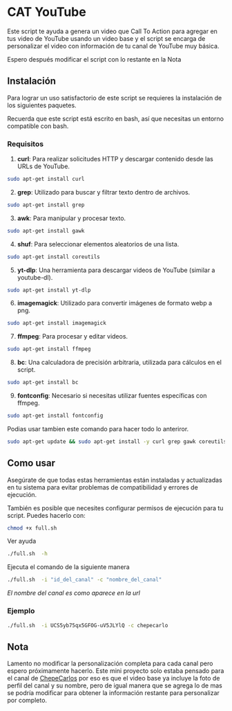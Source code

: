 # CAT YouTube

Este script te ayuda a genera un video que Call To Action para agregar en tus video de YouTube usando un video base y el script se encarga de personalizar el video con información de tu canal de YouTube muy básica.

Espero después modificar el script con lo restante en la Nota



## Instalación

Para lograr un uso satisfactorio de este script se requieres la instalación de los siguientes paquetes.

Recuerda que este script está escrito en bash, así que necesitas un entorno compatible con bash.


### Requisitos
1. **curl**: Para realizar solicitudes HTTP y descargar contenido desde las URLs de YouTube.

```sh
sudo apt-get install curl
```

2. **grep**: Utilizado para buscar y filtrar texto dentro de archivos.

```sh
sudo apt-get install grep
```

3. **awk**: Para manipular y procesar texto.
```sh
sudo apt-get install gawk
```
4.  **shuf**: Para seleccionar elementos aleatorios de una lista.
```sh
sudo apt-get install coreutils
```

5. **yt-dlp**: Una herramienta para descargar videos de YouTube (similar a youtube-dl).
```sh
sudo apt-get install yt-dlp
```
6. **imagemagick**: Utilizado para convertir imágenes de formato webp a png.
```sh
sudo apt-get install imagemagick
```
7. **ffmpeg**: Para procesar y editar videos.
```sh
sudo apt-get install ffmpeg
```
8. **bc**: Una calculadora de precisión arbitraria, utilizada para cálculos en el script.
```sh
sudo apt-get install bc
```
9. **fontconfig**: Necesario si necesitas utilizar fuentes específicas con ffmpeg.
```sh
sudo apt-get install fontconfig
```

Podias usar tambien este comando para hacer todo lo anteriror.

```sh
sudo apt-get update && sudo apt-get install -y curl grep gawk coreutils yt-dlp imagemagick ffmpeg bc fontconfig
```

## Como usar
Asegúrate de que todas estas herramientas están instaladas y actualizadas en tu sistema para evitar problemas de compatibilidad y errores de ejecución.

También es posible que necesites configurar permisos de ejecución para tu script. Puedes hacerlo con:

```sh
chmod +x full.sh
```
Ver ayuda

```sh
./full.sh  -h
```

Ejecuta el comando de la siguiente manera
```sh
./full.sh  -i "id_del_canal" -c "nombre_del_canal"
``` 
*El nombre del canal es como aparece en la url*

### **Ejemplo**
```sh
./full.sh  -i UCS5yb75qx5GFOG-uV5JLYlQ -c chepecarlo  
```


## Nota
Lamento no modificar la personalización completa para cada canal pero espero próximamente hacerlo.
Este mini proyecto solo estaba pensado para el canal de [ChepeCarlos](https://www.youtube.com/@chepecarlo) por eso es que el video base ya incluye la foto de perfil del canal y su nombre, pero de igual manera que se agrega lo de mas se podría modificar para obtener la información restante para personalizar por completo.